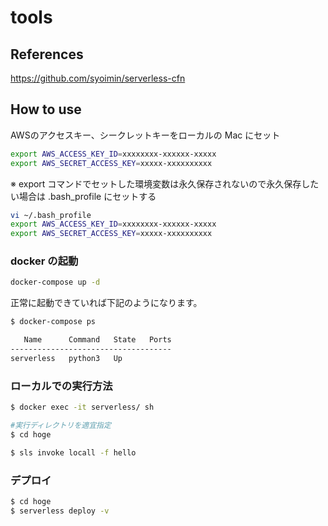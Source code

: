 # tools

## References
https://github.com/syoimin/serverless-cfn


## How to use
AWSのアクセスキー、シークレットキーをローカルの Mac にセット
```bash
export AWS_ACCESS_KEY_ID=xxxxxxxx-xxxxxx-xxxxx
export AWS_SECRET_ACCESS_KEY=xxxxx-xxxxxxxxxx
```
※ export コマンドでセットした環境変数は永久保存されないので永久保存したい場合は .bash_profile にセットする
```bash
vi ~/.bash_profile
export AWS_ACCESS_KEY_ID=xxxxxxxx-xxxxxx-xxxxx
export AWS_SECRET_ACCESS_KEY=xxxxx-xxxxxxxxxx
```

### docker の起動
```bash
docker-compose up -d
```
正常に起動できていれば下記のようになります。

```bash
$ docker-compose ps

   Name      Command   State   Ports
------------------------------------
serverless   python3   Up      
```

### ローカルでの実行方法

```bash
$ docker exec -it serverless/ sh

#実行ディレクトリを適宜指定
$ cd hoge

$ sls invoke locall -f hello
```

### デプロイ
```bash
$ cd hoge
$ serverless deploy -v
```

